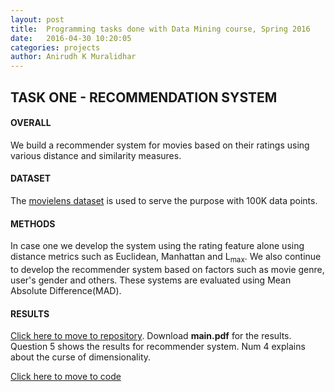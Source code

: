 ```yaml
---
layout: post
title:  Programming tasks done with Data Mining course, Spring 2016
date:   2016-04-30 10:20:05
categories: projects
author: Anirudh K Muralidhar
---
```


## TASK ONE - RECOMMENDATION SYSTEM

#### **OVERALL**

We build a recommender system for movies based on their ratings using various distance and similarity measures.

#### **DATASET**

The [movielens dataset](http://grouplens.org/datasets/movielens/) is used to serve the purpose with 100K data points.

#### **METHODS**

In case one we develop the system using the rating feature alone using distance metrics such as Euclidean, Manhattan and L<sub>max</sub>.
We also continue to develop the recommender system based on factors such as movie genre, user's gender and others. These systems are evaluated using Mean Absolute Difference(MAD).

#### **RESULTS**

[Click here to move to repository](https://github.com/anirudhkm/data-mining-course/tree/master/hw1). Download **main.pdf** for the results. Question 5 shows the results for recommender system. Num 4 explains about the curse of dimensionality.

[Click here to move to code](https://github.com/anirudhkm/data-mining-course/tree/master/hw1/5)






